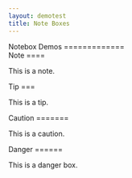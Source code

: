 ```yaml
---
layout: demotest
title: Note Boxes
---
```


<div id="wrap">
Notebox Demos
=============


<div class="note">
Note
====

This is a note.

</div>


<div class="tip">
Tip
===

This is a tip.

</div>


<div class="caution">
Caution
=======

This is a caution.

</div>


<div class="danger">
Danger
======

This is a danger box.

</div>

</div>
